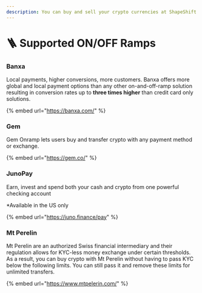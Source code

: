 ```yaml
---
description: You can buy and sell your crypto currencies at ShapeShift
---
```


# 🪜 Supported ON/OFF Ramps

### Banxa

Local payments, higher conversions, more customers. Banxa offers more global and local payment options than any other on-and-off-ramp solution resulting in conversion rates up to **three times higher** than credit card only solutions.

{% embed url="https://banxa.com/" %}

### Gem

Gem Onramp lets users buy and transfer crypto with any payment method or exchange.

{% embed url="https://gem.co/" %}

### JunoPay&#x20;

Earn, invest and spend both your cash and crypto from one powerful checking account

\*Available in the US only

{% embed url="https://juno.finance/pay" %}

### Mt Perelin

Mt Perelin are an authorized Swiss financial intermediary and their regulation allows for KYC-less money exchange under certain thresholds. As a result, you can buy crypto with Mt Perelin without having to pass KYC below the following limits. You can still pass it and remove these limits for unlimited transfers.

{% embed url="https://www.mtpelerin.com/" %}
